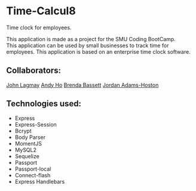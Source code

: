 # Time-Calcul8
Time clock for employees.

This application is made as a project for the SMU Coding BootCamp.  
This application can be used by small businesses to track time for employees. This application is based on an enterprise time clock software.

## Collaborators:
[John Lagmay](https://github.com/jjohnp5)
[Andy Ho](https://github.com/andytanho)
[Brenda Bassett](https://github.com/unmbrenda)
[Jordan Adams-Hoston](https://github.com/jadamsholston)


## Technologies used:
* Express
* Express-Session
* Bcrypt
* Body Parser
* MomentJS
* MySQL2
* Sequelize
* Passport
* Passport-local
* Connect-flash
* Express Handlebars

